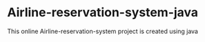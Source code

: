 # Airline-reservation-system-java
 This online Airline-reservation-system project is created using java

